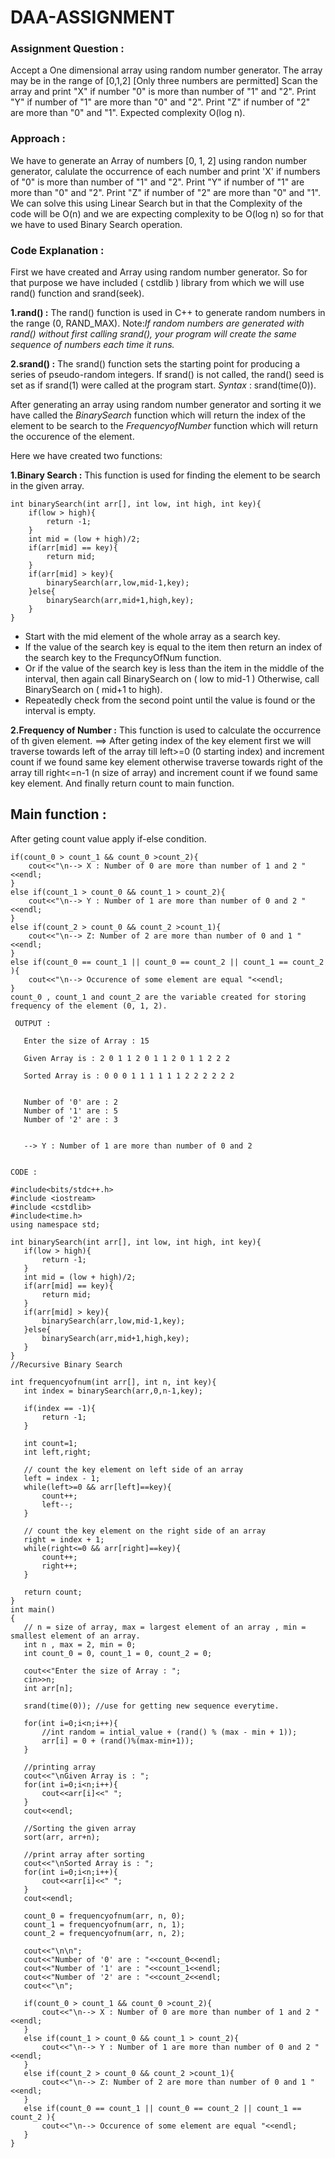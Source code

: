 # **DAA-ASSIGNMENT** 

### **Assignment Question :**
Accept a One dimensional array using random number generator. The array may be in the range of [0,1,2] [Only three numbers are permitted] Scan the array and print "X" if number "0" is more than number of "1" and "2". Print "Y" if number of "1" are more than "0" and "2". Print "Z" if number of "2" are more than "0" and "1". Expected complexity O(log n).

### **Approach :**
We have to generate an Array of numbers [0, 1, 2] using randon number generator, calulate the occurrence of each number and print 'X' if numbers of "0" is more than number of "1" and "2". Print "Y" if number of "1" are more than "0" and "2". Print "Z" if number of "2" are more than "0" and "1".
We can solve this using Linear Search but in that the Complexity of the code will be O(n) and we are expecting complexity to be O(log n) so for that we have to used Binary Search operation.

### **Code Explanation :**

First we have created and Array using random number generator. So for that purpose we have included ( cstdlib ) library from which we will use rand() function and srand(seek).

**1.rand() :** The rand() function is used in C++ to generate random numbers in the range (0, RAND_MAX).
Note:_If random numbers are generated with rand() without first calling srand(), your program will create the same sequence of numbers each time it runs._

**2.srand() :** The srand() function sets the starting point for producing a series of pseudo-random integers. If srand() is not called, the rand() seed is set as if srand(1) were called at the program start.
*Syntax* : srand(time(0)).

After generating an array using random number generator and sorting it we have called the *BinarySearch* function which will return the index of the element to be search to the *FrequencyofNumber* function which will return the occurence of the element.

Here we have created two functions:

**1.Binary Search :** This function is used for finding the element to be search in the given array.

    int binarySearch(int arr[], int low, int high, int key){
        if(low > high){
            return -1;
        }
        int mid = (low + high)/2;
        if(arr[mid] == key){
            return mid;
        }
        if(arr[mid] > key){
            binarySearch(arr,low,mid-1,key);
        }else{
            binarySearch(arr,mid+1,high,key);
        }
    }
    
* Start with the mid element of the whole array as a search key.
* If the value of the search key is equal to the item then return an index of the search key to the FrequncyOfNum function.
* Or if the value of the search key is less than the item in the middle of the interval, then again call BinarySearch on ( low to mid-1 ) Otherwise, call BinarySearch on ( mid+1 to high).
* Repeatedly check from the second point until the value is found or the interval is empty.

**2.Frequency of Number :** This function is used to calculate the occurrence of th given element.
==> After geting index of the key element first we will traverse towards left of the array till left>=0 (0 starting index) and increment count if we found same key element otherwise traverse towards right of the array till right<=n-1 (n size of array) and increment count if we found same key element.
And finally return count to main function.


## **Main function :**
After geting count value apply if-else condition.

    if(count_0 > count_1 && count_0 >count_2){
        cout<<"\n--> X : Number of 0 are more than number of 1 and 2 "<<endl;
    }
    else if(count_1 > count_0 && count_1 > count_2){
        cout<<"\n--> Y : Number of 1 are more than number of 0 and 2 "<<endl;
    }
    else if(count_2 > count_0 && count_2 >count_1){
        cout<<"\n--> Z: Number of 2 are more than number of 0 and 1 "<<endl;
    }
    else if(count_0 == count_1 || count_0 == count_2 || count_1 == count_2 ){
        cout<<"\n--> Occurence of some element are equal "<<endl;
    }
    count_0 , count_1 and count_2 are the variable created for storing frequency of the element (0, 1, 2).
    
 ```
  OUTPUT :
 
    Enter the size of Array : 15

    Given Array is : 2 0 1 1 2 0 1 1 2 0 1 1 2 2 2      

    Sorted Array is : 0 0 0 1 1 1 1 1 1 2 2 2 2 2 2     


    Number of '0' are : 2
    Number of '1' are : 5
    Number of '2' are : 3


    --> Y : Number of 1 are more than number of 0 and 2
    
 ```
 
 ```
 CODE :
 
#include<bits/stdc++.h>
#include <iostream>
#include <cstdlib>
#include<time.h>
using namespace std;

int binarySearch(int arr[], int low, int high, int key){
    if(low > high){
        return -1;
    }
    int mid = (low + high)/2;
    if(arr[mid] == key){
        return mid;
    }
    if(arr[mid] > key){
        binarySearch(arr,low,mid-1,key);
    }else{
        binarySearch(arr,mid+1,high,key);
    }
}
//Recursive Binary Search

int frequencyofnum(int arr[], int n, int key){
    int index = binarySearch(arr,0,n-1,key);

    if(index == -1){
        return -1;
    }

    int count=1;
    int left,right;

    // count the key element on left side of an array
    left = index - 1;
    while(left>=0 && arr[left]==key){
        count++;
        left--;
    }

    // count the key element on the right side of an array
    right = index + 1;
    while(right<=0 && arr[right]==key){
        count++;
        right++;
    }

    return count;
}
int main()
{
    // n = size of array, max = largest element of an array , min = smallest element of an array.
    int n , max = 2, min = 0;
    int count_0 = 0, count_1 = 0, count_2 = 0;

    cout<<"Enter the size of Array : ";
    cin>>n;
    int arr[n];

    srand(time(0)); //use for getting new sequence everytime.

    for(int i=0;i<n;i++){
        //int random = intial_value + (rand() % (max - min + 1));
        arr[i] = 0 + (rand()%(max-min+1));
    }

    //printing array
    cout<<"\nGiven Array is : ";
    for(int i=0;i<n;i++){
        cout<<arr[i]<<" ";  
    }
    cout<<endl;

    //Sorting the given array
    sort(arr, arr+n);

    //print array after sorting
    cout<<"\nSorted Array is : ";
    for(int i=0;i<n;i++){
        cout<<arr[i]<<" ";  
    }
    cout<<endl;

    count_0 = frequencyofnum(arr, n, 0);
    count_1 = frequencyofnum(arr, n, 1);
    count_2 = frequencyofnum(arr, n, 2);

    cout<<"\n\n";
    cout<<"Number of '0' are : "<<count_0<<endl;
    cout<<"Number of '1' are : "<<count_1<<endl;
    cout<<"Number of '2' are : "<<count_2<<endl;
    cout<<"\n";

    if(count_0 > count_1 && count_0 >count_2){
        cout<<"\n--> X : Number of 0 are more than number of 1 and 2 "<<endl;
    }
    else if(count_1 > count_0 && count_1 > count_2){
        cout<<"\n--> Y : Number of 1 are more than number of 0 and 2 "<<endl;
    }
    else if(count_2 > count_0 && count_2 >count_1){
        cout<<"\n--> Z: Number of 2 are more than number of 0 and 1 "<<endl;
    }
    else if(count_0 == count_1 || count_0 == count_2 || count_1 == count_2 ){
        cout<<"\n--> Occurence of some element are equal "<<endl;
    }
}

```
